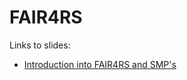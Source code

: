 # FAIR4RS

Links to slides:  
- [Introduction into FAIR4RS and SMP's](https://raw.githack.com/mwakok/FAIR4RS/main/SMP.html)
